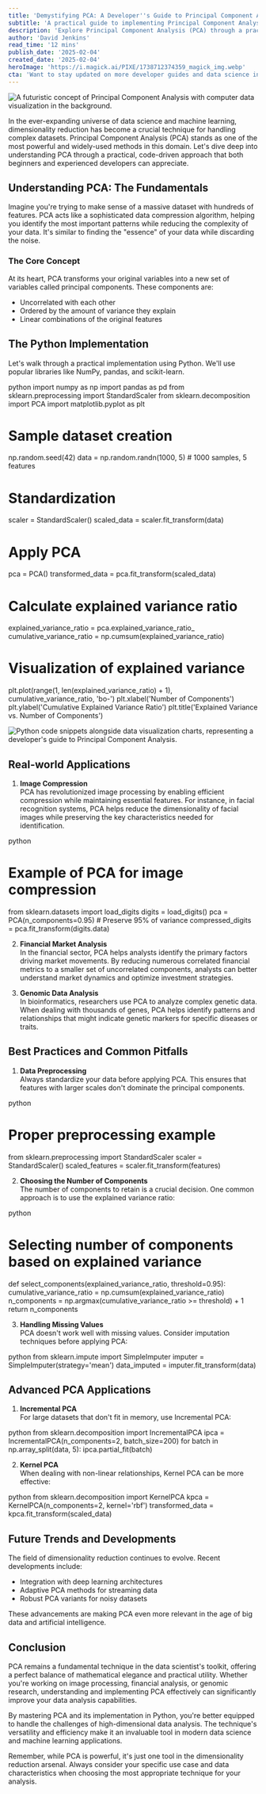```yaml
---
title: 'Demystifying PCA: A Developer''s Guide to Principal Component Analysis with Python'
subtitle: 'A practical guide to implementing Principal Component Analysis in Python'
description: 'Explore Principal Component Analysis (PCA) through a practical, code-driven approach. Learn how to implement PCA in Python, understand its applications in image compression, financial analysis, and genomic research, and master best practices for effective dimensionality reduction.'
author: 'David Jenkins'
read_time: '12 mins'
publish_date: '2025-02-04'
created_date: '2025-02-04'
heroImage: 'https://i.magick.ai/PIXE/1738712374359_magick_img.webp'
cta: 'Want to stay updated on more developer guides and data science insights? Follow us on LinkedIn for regular updates on machine learning techniques, Python implementations, and industry best practices.'
---
```


![A futuristic concept of Principal Component Analysis with computer data visualization in the background.](https://i.magick.ai/PIXE/1738712374359_magick_img.webp)

In the ever-expanding universe of data science and machine learning, dimensionality reduction has become a crucial technique for handling complex datasets. Principal Component Analysis (PCA) stands as one of the most powerful and widely-used methods in this domain. Let's dive deep into understanding PCA through a practical, code-driven approach that both beginners and experienced developers can appreciate.

## Understanding PCA: The Fundamentals

Imagine you're trying to make sense of a massive dataset with hundreds of features. PCA acts like a sophisticated data compression algorithm, helping you identify the most important patterns while reducing the complexity of your data. It's similar to finding the "essence" of your data while discarding the noise.

### The Core Concept

At its heart, PCA transforms your original variables into a new set of variables called principal components. These components are:
- Uncorrelated with each other
- Ordered by the amount of variance they explain
- Linear combinations of the original features

## The Python Implementation

Let's walk through a practical implementation using Python. We'll use popular libraries like NumPy, pandas, and scikit-learn.

python
import numpy as np
import pandas as pd
from sklearn.preprocessing import StandardScaler
from sklearn.decomposition import PCA
import matplotlib.pyplot as plt

# Sample dataset creation
np.random.seed(42)
data = np.random.randn(1000, 5)  # 1000 samples, 5 features

# Standardization
scaler = StandardScaler()
scaled_data = scaler.fit_transform(data)

# Apply PCA
pca = PCA()
transformed_data = pca.fit_transform(scaled_data)

# Calculate explained variance ratio
explained_variance_ratio = pca.explained_variance_ratio_
cumulative_variance_ratio = np.cumsum(explained_variance_ratio)

# Visualization of explained variance
plt.plot(range(1, len(explained_variance_ratio) + 1), 
         cumulative_variance_ratio, 'bo-')
plt.xlabel('Number of Components')
plt.ylabel('Cumulative Explained Variance Ratio')
plt.title('Explained Variance vs. Number of Components')


![Python code snippets alongside data visualization charts, representing a developer's guide to Principal Component Analysis.](https://i.magick.ai/PIXE/1738712374362_magick_img.webp)

## Real-world Applications

1. **Image Compression**  
PCA has revolutionized image processing by enabling efficient compression while maintaining essential features. For instance, in facial recognition systems, PCA helps reduce the dimensionality of facial images while preserving the key characteristics needed for identification.

python
# Example of PCA for image compression
from sklearn.datasets import load_digits
digits = load_digits()
pca = PCA(n_components=0.95)  # Preserve 95% of variance
compressed_digits = pca.fit_transform(digits.data)


2. **Financial Market Analysis**  
In the financial sector, PCA helps analysts identify the primary factors driving market movements. By reducing numerous correlated financial metrics to a smaller set of uncorrelated components, analysts can better understand market dynamics and optimize investment strategies.

3. **Genomic Data Analysis**  
In bioinformatics, researchers use PCA to analyze complex genetic data. When dealing with thousands of genes, PCA helps identify patterns and relationships that might indicate genetic markers for specific diseases or traits.

## Best Practices and Common Pitfalls

1. **Data Preprocessing**  
Always standardize your data before applying PCA. This ensures that features with larger scales don't dominate the principal components.

python
# Proper preprocessing example
from sklearn.preprocessing import StandardScaler
scaler = StandardScaler()
scaled_features = scaler.fit_transform(features)


2. **Choosing the Number of Components**  
The number of components to retain is a crucial decision. One common approach is to use the explained variance ratio:

python
# Selecting number of components based on explained variance
def select_components(explained_variance_ratio, threshold=0.95):
    cumulative_variance_ratio = np.cumsum(explained_variance_ratio)
    n_components = np.argmax(cumulative_variance_ratio >= threshold) + 1
    return n_components


3. **Handling Missing Values**  
PCA doesn't work well with missing values. Consider imputation techniques before applying PCA:

python
from sklearn.impute import SimpleImputer
imputer = SimpleImputer(strategy='mean')
data_imputed = imputer.fit_transform(data)


## Advanced PCA Applications

1. **Incremental PCA**  
For large datasets that don't fit in memory, use Incremental PCA:

python
from sklearn.decomposition import IncrementalPCA
ipca = IncrementalPCA(n_components=2, batch_size=200)
for batch in np.array_split(data, 5):
    ipca.partial_fit(batch)


2. **Kernel PCA**  
When dealing with non-linear relationships, Kernel PCA can be more effective:

python
from sklearn.decomposition import KernelPCA
kpca = KernelPCA(n_components=2, kernel='rbf')
transformed_data = kpca.fit_transform(scaled_data)


## Future Trends and Developments

The field of dimensionality reduction continues to evolve. Recent developments include:
- Integration with deep learning architectures
- Adaptive PCA methods for streaming data
- Robust PCA variants for noisy datasets

These advancements are making PCA even more relevant in the age of big data and artificial intelligence.

## Conclusion

PCA remains a fundamental technique in the data scientist's toolkit, offering a perfect balance of mathematical elegance and practical utility. Whether you're working on image processing, financial analysis, or genomic research, understanding and implementing PCA effectively can significantly improve your data analysis capabilities.

By mastering PCA and its implementation in Python, you're better equipped to handle the challenges of high-dimensional data analysis. The technique's versatility and efficiency make it an invaluable tool in modern data science and machine learning applications.

Remember, while PCA is powerful, it's just one tool in the dimensionality reduction arsenal. Always consider your specific use case and data characteristics when choosing the most appropriate technique for your analysis.